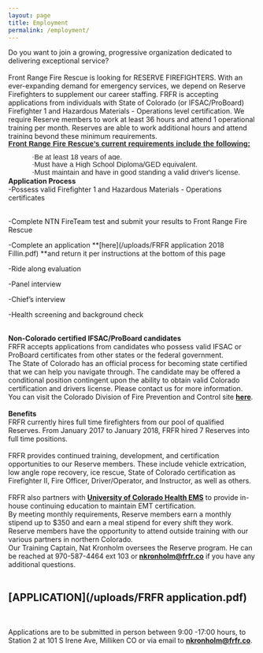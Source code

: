 ```yaml
---
layout: page
title: Employment
permalink: /employment/
---
```


<div>Do you want to join a growing, progressive organization dedicated to delivering exceptional service?</div>

<div>&nbsp;</div>

<div>Front Range Fire Rescue is looking for RESERVE FIREFIGHTERS. With an</div>

<div>ever-expanding demand for emergency services, we depend on Reserve Firefighters to supplement our career staffing. FRFR is accepting applications from individuals with State of Colorado (or IFSAC/ProBoard) Firefighter 1 and Hazardous Materials - Operations level certification. We require Reserve members to work at least 36 hours and attend 1 operational training per month. Reserves are able to work additional hours and attend training beyond these minimum requirements.</div>

<div>
					<p style="margin:0in 0in 8pt; text-align:start; -webkit-text-stroke-width:0px"><span style="font-size:11pt"><span style="color:#222222"><span style="font-style:normal"><span style="font-variant-ligatures:normal"><span style="font-variant-caps:normal"><span style="font-weight:400"><span style="letter-spacing:normal"><span style="orphans:2"><span style="text-transform:none"><span style="white-space:normal"><span style="widows:2"><span style="word-spacing:0px"><span style="background-color:#ffffff"><span style="text-decoration-style:initial"><span style="text-decoration-color:initial"><span style="line-height:15.6933px"><span style="font-family:Calibri, sans-serif"><b><u>Front Range Fire Rescue&rsquo;s current requirements include the following:</u></b></span></span>
						</span>
						</span>
						</span>
						</span>
						</span>
						</span>
						</span>
						</span>
						</span>
						</span>
						</span>
						</span>
						</span>
						</span>
						</span>
					</p>
					<p class="m_-4097973488650246765gmail-" style="text-align:start; -webkit-text-stroke-width:0px; margin:0in 0in 0.0001pt 0.5in"><span style="font-size:11pt"><span style="color:#222222"><span style="font-style:normal"><span style="font-variant-ligatures:normal"><span style="font-variant-caps:normal"><span style="font-weight:400"><span style="letter-spacing:normal"><span style="orphans:2"><span style="text-transform:none"><span style="white-space:normal"><span style="widows:2"><span style="word-spacing:0px"><span style="background-color:#ffffff"><span style="text-decoration-style:initial"><span style="text-decoration-color:initial"><span style="line-height:15.6933px"><span style="font-family:Calibri, sans-serif"><span style="font-family:Symbol">&middot;</span>Be at least 18 years of age.</span>
						</span>
						</span>
						</span>
						</span>
						</span>
						</span>
						</span>
						</span>
						</span>
						</span>
						</span>
						</span>
						</span>
						</span>
						</span>
						</span>
					</p>
					<p class="m_-4097973488650246765gmail-" style="text-align:start; -webkit-text-stroke-width:0px; margin:0in 0in 0.0001pt 0.5in"><span style="font-size:11pt"><span style="color:#222222"><span style="font-style:normal"><span style="font-variant-ligatures:normal"><span style="font-variant-caps:normal"><span style="font-weight:400"><span style="letter-spacing:normal"><span style="orphans:2"><span style="text-transform:none"><span style="white-space:normal"><span style="widows:2"><span style="word-spacing:0px"><span style="background-color:#ffffff"><span style="text-decoration-style:initial"><span style="text-decoration-color:initial"><span style="line-height:15.6933px"><span style="font-family:Calibri, sans-serif"><span style="font-family:Symbol">&middot;</span>Must have a High School Diploma/GED equivalent.</span>
						</span>
						</span>
						</span>
						</span>
						</span>
						</span>
						</span>
						</span>
						</span>
						</span>
						</span>
						</span>
						</span>
						</span>
						</span>
						</span>
					</p>
					<p class="m_-4097973488650246765gmail-" style="text-align:start; -webkit-text-stroke-width:0px; margin:0in 0in 0.0001pt 0.5in"><span style="font-size:11pt"><span style="color:#222222"><span style="font-style:normal"><span style="font-variant-ligatures:normal"><span style="font-variant-caps:normal"><span style="font-weight:400"><span style="letter-spacing:normal"><span style="orphans:2"><span style="text-transform:none"><span style="white-space:normal"><span style="widows:2"><span style="word-spacing:0px"><span style="background-color:#ffffff"><span style="text-decoration-style:initial"><span style="text-decoration-color:initial"><span style="line-height:15.6933px"><span style="font-family:Calibri, sans-serif"><span style="font-family:Symbol">&middot;</span>Must maintain and have in good standing a valid driver's license.</span>
						</span>
						</span>
						</span>
						</span>
						</span>
						</span>
						</span>
						</span>
						</span>
						</span>
						</span>
						</span>
						</span>
						</span>
						</span>
						</span>
					</p>
				</div>

<div><strong></strong><strong>Application Process</strong></div>

<div>-Possess valid Firefighter 1 and Hazardous Materials - Operations certificates</div>

<div>&nbsp;</div>

-Complete NTN FireTeam test and submit your results to Front Range Fire Rescue

-Complete an application&nbsp;**[here](/uploads/FRFR application 2018 Fillin.pdf)&nbsp;**and return it per instructions at the bottom of this page

-Ride along evaluation

-Panel interview

-Chief’s interview

-Health screening and background check

<div>&nbsp;</div>

<div><strong>Non-Colorado certified IFSAC/ProBoard candidates</strong></div>

<div><strong></strong>FRFR accepts applications from candidates who possess valid IFSAC or ProBoard certificates from other states or the federal government.</div>

<div>The State of Colorado has an official process for becoming state certified that we can help you navigate through. The candidate may be offered a conditional position contingent upon the ability to obtain valid Colorado certification and drivers license. Please contact us for more information. You can visit the Colorado Division of Fire Prevention and Control site <strong><a href="https://www.colorado.gov/pacific/dfpc/renewal-reinstatement-reciprocity">here</a></strong>.</div>

<div>&nbsp;</div>

<div><strong>Benefits</strong></div>

<div>FRFR currently hires full time firefighters from our pool of qualified Reserves. From January 2017 to January 2018, FRFR hired 7 Reserves into full time positions.</div>

<div>&nbsp;</div>

<div>FRFR provides continued training, development, and certification opportunities to our Reserve members. These include vehicle extrication, low angle rope recovery, ice rescue, State of Colorado certification as Firefighter II, Fire Officer, Driver/Operator, and Instructor, as well as others.</div>

<div>&nbsp;</div>

<div>FRFR also partners with <strong><a href="https://www.uchealth.org/services/emergency-care/northern-colorado-emergency-medical-services/">University of Colorado Health EMS</a></strong> to provide in-house continuing education to maintain EMT certification.</div>

<div>By meeting monthly requirements, Reserve members earn a monthly stipend up to $350 and earn a meal stipend for every shift they work.</div>

<div>Reserve members have the opportunity to attend outside training with our various partners in northern Colorado.</div>

<div>Our Training Captain, Nat Kronholm oversees the Reserve program. He can be reached at 970-587-4464 ext 103 or<strong> <a href="javascript:void(location.href='mailto:'+String.fromCharCode(110,107,114,111,110,104,111,108,109,64,102,114,102,114,46,99,111))">nkronholm@frfr.co</a></strong> if you have any additional questions.</div>

<div>&nbsp;</div>

## [**APPLICATION**](/uploads/FRFR application.pdf)

<div>&nbsp;</div>

Applications are to be submitted in person between 9:00 -17:00 hours, to Station 2 at 101 S Irene Ave, Milliken CO or via email to **[nkronholm@frfr.co](javascript:void(location.href='mailto:'+String.fromCharCode(110,107,114,111,110,104,111,108,109,64,102,114,102,114,46,99,111)))**.